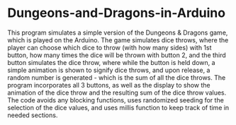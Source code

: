 # Dungeons-and-Dragons-in-Arduino
This program simulates a simple version of the Dungeons & Dragons game, which is played on the Arduino. The game simulates dice throws, where the player can choose which dice to throw (with how many sides) with 1st button, how many times the dice will be thrown with button 2, and the third button simulates the dice throw, where while the button is held down, a simple animation is shown to signify dice throws, and upon release, a random number is generated - which is the sum of all the dice throws. The program incorporates all 3 buttons, as well as the display to show the animation of the dice throw and the resulting sum of the dice throw values. The code avoids any blocking functions, uses randomized seeding for the selection of the dice values, and uses millis function to keep track of time in needed sections.
